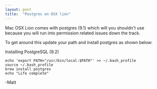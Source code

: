 ```yaml
---
layout: post
title:  "Postgres on OSX lion"
---
```


Mac OSX Lion comes with postgres (9.1) which will you shouldn't use because you will run into permission related issues down the track.

To get around this update your path and install postgres as shown below:

Installing PostgreSQL (9.2) 

```
echo 'export PATH="/usr/bin/local:$PATH"' >> ~/.bash_profile
source ~/.bash_profile
brew install postgres
echo "Life complete"
```

-Matt

